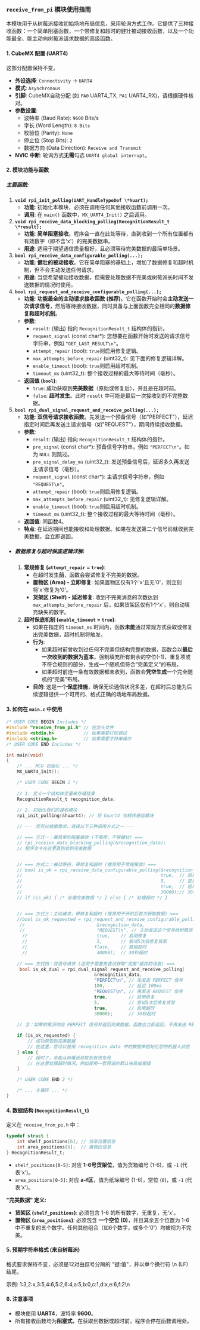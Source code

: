 ### **`receive_from_pi` 模块使用指南**

本模块用于从树莓派接收初始场地布局信息，采用轮询方式工作。它提供了三种接收函数：一个简单阻塞函数，一个带修复和超时的健壮被动接收函数，以及一个功能最全、能主动向树莓派请求数据的高级函数。

#### **1. CubeMX 配置 (UART4)**

这部分配置保持不变。

- **外设选择**: `Connectivity` -> `UART4`
- **模式**: `Asynchronous`
- **引脚**: CubeMX自动分配 (如 `PA0` UART4_TX, `PA1` UART4_RX)，请根据硬件核对。
- **参数设置**:
  - 波特率 (Baud Rate): `9600` Bits/s
  - 字长 (Word Length): `8 Bits`
  - 校验位 (Parity): `None`
  - 停止位 (Stop Bits): `2`
  - 数据方向 (Data Direction): `Receive and Transmit`
- **NVIC 中断**: 轮询方式**无需**勾选 `UART4 global interrupt`。

#### **2. 模块功能与函数**

##### **主要函数:**

1. **`void rpi_init_polling(UART_HandleTypeDef \*huart);`**
   - **功能**: 初始化本模块，必须在调用任何其他接收函数前调用一次。
   - **调用**: 在 `main()` 函数中，`MX_UART4_Init()` 之后调用。
2. **`void rpi_receive_data_blocking_polling(RecognitionResult_t \*result);`**
   - **功能**: **简单阻塞接收**。程序会一直在此处等待，直到收到一个所有位置都有有效数字（即不含'x'）的完美数据串。
   - **用途**: 适用于期望通信质量极好，且必须等待完美数据的最简单场景。
3. **`bool rpi_receive_data_configurable_polling(...);`**
   - **功能**: **健壮的被动接收**。它在简单阻塞的基础上，增加了数据修复和超时机制，但不会主动发送任何请求。
   - **用途**: 当您希望被动接收数据，但需要处理数据不完美或树莓派长时间不发送数据的情况时使用。
4. **`bool rpi_request_and_receive_configurable_polling(...);`**
   - **功能**: **功能最全的主动请求接收函数 (推荐)**。它在函数开始时会**主动发送一次请求信号**，然后等待接收数据，同时具备与上面函数完全相同的**数据修复和超时机制**。
   - **参数**:
     - `result`: (输出) 指向 `RecognitionResult_t` 结构体的指针。
     - `request_signal` (const char*): 您想要在函数开始时发送的请求信号字符串，例如 `"GET_LAST_RESULT\n"`。
     - `attempt_repair` (bool): `true`则启用修复逻辑。
     - `max_attempts_before_repair` (uint32_t): 见下面的修复逻辑详解。
     - `enable_timeout` (bool): `true`则启用超时机制。
     - `timeout_ms` (uint32_t): 整个接收过程的最大等待时间（毫秒）。
   - **返回值 (`bool`)**:
     - `true`: 成功获取到**完美数据**（原始或修复后），并且是在超时前。
     - `false`: **超时发生**。此时 `result` 中可能是最后一次接收到的不完整数据。
5. **`bool rpi_dual_signal_request_and_receive_polling(...);`**
   - **功能**: **双信号请求接收函数**。先发送一个预备信号（如"PERFECT"），延迟指定时间后再发送主请求信号（如"REQUEST"），期间持续接收数据。
   - **参数**:
     - `result`: (输出) 指向 `RecognitionResult_t` 结构体的指针。
     - `pre_signal` (const char*): 预备信号字符串，例如 `"PERFECT\n"`。如为 `NULL` 则跳过。
     - `pre_signal_delay_ms` (uint32_t): 发送预备信号后，延迟多久再发送主请求信号（毫秒）。
     - `request_signal` (const char*): 主请求信号字符串，例如 `"REQUEST\n"`。
     - `attempt_repair` (bool): `true`则启用修复逻辑。
     - `max_attempts_before_repair` (uint32_t): 见修复逻辑详解。
     - `enable_timeout` (bool): `true`则启用超时机制。
     - `timeout_ms` (uint32_t): 整个接收过程的最大等待时间（毫秒）。
   - **返回值**: 同函数4。
   - **特点**: 在延迟期间也能接收和处理数据。如果在发送第二个信号前就收到完美数据，会立即返回。

- ##### **数据修复与超时保底逻辑详解:**
  
  1. **常规修复 (`attempt_repair` = `true`)**:
     - 在超时发生**前**，函数会尝试修复不完美的数据。
     - **置物区 (Area) - 立即修复**: 如果置物区仅有1个'x'且无'0'，则立刻将'x'修复为'0'。
     - **货架区 (Shelf) - 延迟修复**: 收到不完美消息的次数达到 `max_attempts_before_repair` 后，如果货架区仅有1个'x'，则自动填充缺失的数字。
  2. **超时保底机制 (`enable_timeout` = `true`)**:
     - 如果在指定的 `timeout_ms` 时间内，函数**未能**通过常规方式获取或修复出完美数据，超时机制将触发。
     - **行为**:
       - 如果超时前曾收到过任何不完美但结构完整的数据，函数会以**最后一次收到的数据为蓝本**，强制填充所有剩余的空位(-1)、重复项或不符合规则的部分，生成一个随机但符合“完美定义”的布局。
       - 如果超时前连一条有效数据都未收到，函数会**凭空生成**一个完全随机的“完美”布局。
     - **目的**: 这是一个**保底措施**，确保无论通信状况多差，在超时后总能为后续逻辑提供一个可用的、格式正确的场地布局数据。

#### **3. 如何在 `main.c` 中使用**

```c
/* USER CODE BEGIN Includes */
#include "receive_from_pi.h" // 包含头文件
#include <stdio.h>           // 如果需要打印调试
#include <string.h>          // 如果需要字符串操作
/* USER CODE END Includes */

int main(void)
{
    /* ... MCU 初始化 ... */
    MX_UART4_Init();

    /* USER CODE BEGIN 2 */
    
    // 1. 定义一个结构体变量来存储结果
    RecognitionResult_t recognition_data;
    
    // 2. 初始化我们的接收模块
    rpi_init_polling(&huart4); // 将 huart4 句柄传递给模块

    // --- 您可以根据需求，选择以下三种调用方式之一 ---

    // === 方式一：最简单的阻塞接收 (不推荐，不够健壮) ===
    // rpi_receive_data_blocking_polling(&recognition_data);
    // 程序会卡在这里直到收到完美数据


    // === 方式二：被动等待，带修复和超时 (推荐用于常规接收) ===
    // bool is_ok = rpi_receive_data_configurable_polling(&recognition_data,
    //                                                    true,  // 启用修复
    //                                                    5,     // 尝试5次后修复货架
    //                                                    true,  // 启用超时
    //                                                    30000);// 30秒超时
    // if (is_ok) { /* 处理完美数据 */ } else { /* 处理超时 */ }


    // === 方式三：主动请求，带修复和超时 (推荐用于开机后首次获取数据) ===
    //bool is_ok_requested = rpi_request_and_receive_configurable_polling(
     //                           &recognition_data,
     //                           "REQUEST\n", // 主动发送这个信号给树莓派
      //                          true,    // 启用修复
      //                          5,       // 尝试5次后修复货架
      //                         flase,    // 禁用超时
      //                          30000);  // 30秒超时
    
    // === 方式四：双信号请求 (适用于需要先尝试获取"完美"缓存的场景) ===
     bool is_ok_dual = rpi_dual_signal_request_and_receive_polling(
                                 &recognition_data,
                                 "PERFECT\n", // 先发送 PERFECT 信号
                                 100,         // 延迟 100ms
                                 "REQUEST\n", // 再发送 REQUEST 信号  
                                 true,        // 启用修复
                                 5,           // 尝试5次后修复货架
                                 true,        // 启用超时
                                 30000);      // 30秒超时
     
    // 注：如果树莓派响应 PERFECT 信号并返回完美数据，函数会立即返回，不再发送 REQUEST

    if (is_ok_requested) {
        // 成功获取到完美数据
        // 在这里，您可以使用 recognition_data 中的数据来初始化您的机器人状态
    } else {
        // 超时了，未能从树莓派获取到有效布局
        // 在这里处理超时情况，例如使用一套预设的默认布局或报错
    }

    /* USER CODE END 2 */

    /* ... 主循环 ... */
}
```

#### **4. 数据结构 (`RecognitionResult_t`)**

定义在 `receive_from_pi.h` 中：

```c
typedef struct {
    int shelf_positions[6]; // 货架位置信息
    int area_positions[6];  // 置物区信息
} RecognitionResult_t;
```

- `shelf_positions[0-5]`: 对应 **1-6号货架位**，值为货箱编号 (1-6)，或 `-1` (代表'x')。
- `area_positions[0-5]`: 对应 **a-f区**，值为纸垛编号 (1-6)，空位 (`0`)，或 `-1` (代表'x')。

**"完美数据" 定义:**

- **货架区 (`shelf_positions`)**: 必须包含 1-6 的所有数字，无重复，无'x'。
- **置物区 (`area_positions`)**: 必须包含 **一个空位 (0)**，并且其余五个位置为 1-6 中不重复的五个数字。任何其他组合（如6个数字，或多个'0'）均被视为不完美。

#### **5. 预期字符串格式 (来自树莓派)**

格式要求保持不变，必须是12对由逗号分隔的 "键:值"，并以单个换行符 \n (LF) 结尾。

示例: 1:3,2:x,3:5,4:6,5:2,6:4,a:5,b:0,c:1,d:x,e:6,f:2\n

#### **6. 注意事项**

- 模块使用 **UART4**，波特率 **9600**。
- 所有接收函数均为**阻塞式**，在获取到数据或超时前，程序会停在函数调用处。